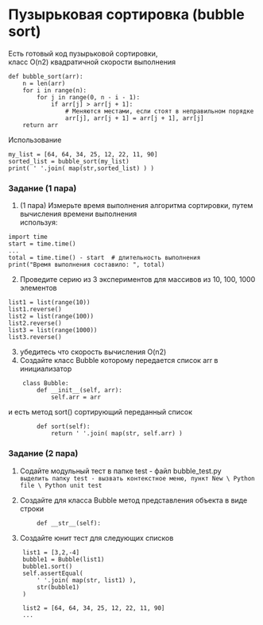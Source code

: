 # Пузырьковая сортировка (bubble sort)
Есть готовый код пузырьковой сортировки,  
класс O(n2) квадратичной скорости выполнения
```
def bubble_sort(arr):
    n = len(arr)
    for i in range(n):
        for j in range(0, n - i - 1):
            if arr[j] > arr[j + 1]:
                # Меняются местами, если стоят в неправильном порядке
                arr[j], arr[j + 1] = arr[j + 1], arr[j]
    return arr
```
Использование  
```
my_list = [64, 64, 34, 25, 12, 22, 11, 90]
sorted_list = bubble_sort(my_list)
print( ' '.join( map(str,sorted_list) ) )
```

### Задание (1 пара)
1) (1 пара) Измерьте время выполнения алгоритма сортировки, путем вычисления времени выполнения  
используя:
```
import time
start = time.time()
...
total = time.time() - start  # длительность выполнения
print("Время выполнения составило: ", total)
```
2) Проведите серию из 3 экспериментов для массивов из 10, 100, 1000 элементов
```
list1 = list(range(10))
list1.reverse()
list2 = list(range(100))
list2.reverse()
list3 = list(range(1000))
list3.reverse()
```
3) убедитесь что скорость вычисления O(n2)
4) Создайте класс Bubble которому передается список arr в инициализатор
```
    class Bubble:
        def __init__(self, arr):
            self.arr = arr
```
и есть метод  sort() сортирующий переданный список
```
        def sort(self):
            return ' '.join( map(str, self.arr) )
```

### Задание (2 пара)
1. Содайте модульный тест в папке test - файл bubble_test.py  
`выделить папку test - вызвать контекстное меню, пункт New \ Python file \ Python unit test`

2. Создайте для класса Bubble метод представления объекта в виде строки
```
        def __str__(self):
```

3. Создайте юнит тест для следующих списков
```
    list1 = [3,2,-4]
    bubble1 = Bubble(list1)
    bubble1.sort()
    self.assertEqual(
        ' '.join( map(str, list1) ),
        str(bubble1)
    )
```
```
    list2 = [64, 64, 34, 25, 12, 22, 11, 90]
    ...
```
